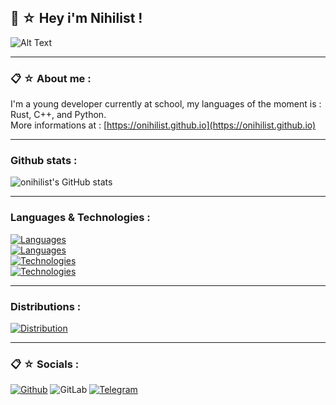 
## 🍜 ☆ Hey i'm Nihilist !

![Alt Text](https://th.bing.com/th/id/R.cf4e9dddf600c58ad48b89a8717c7405?rik=PKcJHu%2bjblqbkA&riu=http%3a%2f%2f2.bp.blogspot.com%2f-noIAJadGuao%2fUDvJxwac_EI%2fAAAAAAAAFOE%2fhRYhcnG-_8U%2fs1600%2ftumblr_lubkluPXQC1r62yqfo1_500.gif&ehk=H2OjPESSvaF%2bZ%2fxrGQeJwKtkbM6z3C8Vvhe7xcGZkgc%3d&risl=&pid=ImgRaw&r=0)

-----

### 📋 ☆ About me :
I'm a young developer currently at school, my languages of the moment is : Rust, C++, and Python. <br /> More informations at : [https://onihilist.github.io](https://onihilist.github.io)

-----

### Github stats : 
![onihilist's GitHub stats](https://github-readme-stats.vercel.app/api?username=onihilist&show=reviews,discussions_started,discussions_answered,prs_merged,prs_merged_percentage&show_icons=true&theme=transparent&text_color=c0deff&title_color=006FEE&icons_color=006FEE&locale=en&custom_title=onihilist%20statistics)

-----

### Languages & Technologies :

[![Languages](https://skillicons.dev/icons?i=rust,cpp,java,ts,python,md,latex)](https://skillicons.dev) <br />
[![Languages](https://skillicons.dev/icons?i=nodejs,nestjs,php,html,js,css,scss)](https://skillicons.dev) <br />
[![Technologies](https://skillicons.dev/icons?i=docker,mysql,postgres,sqlite,postman)](https://skillicons.dev) <br />
[![Technologies](https://skillicons.dev/icons?i=git,github,gitlab)](https://skillicons.dev)

-----

### Distributions :

[![Distribution](https://skillicons.dev/icons?i=windows,debian,ubuntu,kali)](https://skillicons.dev) <br />

-----

### 📋 ☆ Socials :
[![Github](https://img.shields.io/badge/GitHub-100000?style=for-the-badge&logo=github&logoColor=white)](https://github.com/onhilist)
![GitLab](https://img.shields.io/badge/GitLab-330F63?style=for-the-badge&logo=gitlab&logoColor=white)
[![Telegram](https://img.shields.io/badge/Telegram-2CA5E0?style=for-the-badge&logo=telegram&logoColor=white)](https://t.me/oppshs)
<!--
**onihilist/onihilist** is a ✨ _special_ ✨ repository because its `README.md` (this file) appears on your GitHub profile.

Here are some ideas to get you started:

- 🔭 I’m currently working on ...
- 🌱 I’m currently learning ...
- 👯 I’m looking to collaborate on ...
- 🤔 I’m looking for help with ...
- 💬 Ask me about ...
- 📫 How to reach me: ...
- 😄 Pronouns: ...
- ⚡ Fun fact: ...
-->
